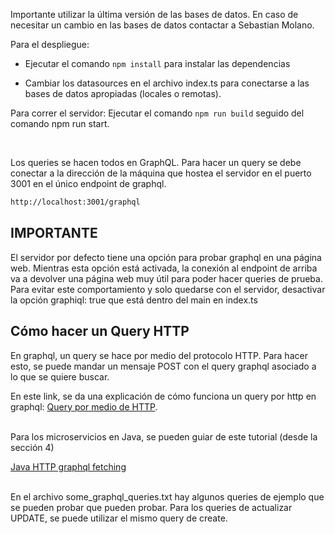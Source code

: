 Importante utilizar la última versión de las bases de datos. 
En caso de necesitar un cambio en las bases de datos contactar a Sebastian Molano.

Para el despliegue:
- Ejecutar el comando ```npm install``` para instalar las dependencias

- Cambiar los datasources en el archivo index.ts para conectarse a las bases de datos apropiadas (locales o remotas).

Para correr el servidor: Ejecutar el comando ```npm run build``` seguido del comando npm run start.

<br>

Los queries se hacen todos en GraphQL. Para hacer un query se debe conectar a la dirección de la máquina que hostea el servidor en el puerto 3001 en el único endpoint de graphql. 
```bash
http://localhost:3001/graphql
```

<h2> IMPORTANTE </h2>
El servidor por defecto tiene una opción para probar graphql en una página web. Mientras esta opción está activada, la conexión al endpoint de arriba va a devolver una página web muy útil para poder hacer queries de prueba. Para evitar este comportamiento y solo quedarse con el servidor, desactivar la opción graphiql: true que está dentro del main en index.ts

<br>

<h2> Cómo hacer un Query HTTP </h2>
En graphql, un query se hace por medio del protocolo HTTP. Para hacer esto, se puede mandar un mensaje POST con el query graphql asociado a lo que se quiere buscar. <br>

En este link, se da una explicación de cómo funciona un query por http en graphql:
[Query por medio de HTTP](https://www.apollographql.com/blog/graphql/basics/making-graphql-requests-using-http-methods/).

<br>
Para los microservicios en Java, se pueden guiar de este tutorial (desde la sección 4) 

[Java HTTP graphql fetching](https://www.baeldung.com/java-call-graphql-service)


<br>
En el archivo some_graphql_queries.txt hay algunos queries de ejemplo que se pueden probar que pueden probar. Para los queries de actualizar UPDATE, se puede utilizar el mismo query de create.
